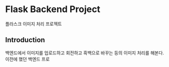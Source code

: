 # Flask Backend Project

플라스크 이미지 처리 프로젝트

## Introduction

백엔드에서 이미지를 업로드하고 회전하고 흑백으로 바꾸는 등의 이미지 처리를 해본다. 이전에 했던 백엔드 프로
